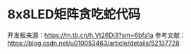 # 8x8LED矩阵贪吃蛇代码

开发板来源：https://m.tb.cn/h.Vt26Di3?sm=6bfa1a 
参考文献： https://blog.csdn.net/u010053463/article/details/52137728
